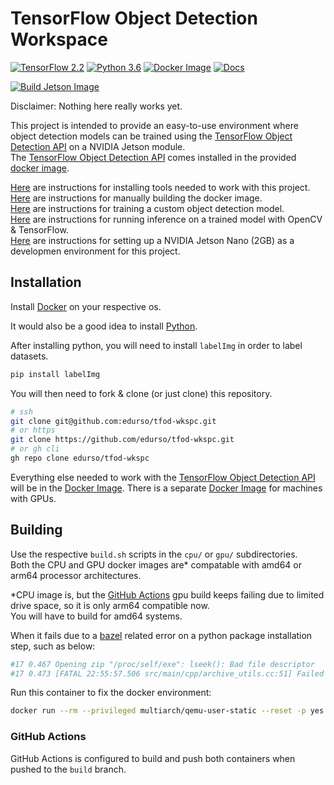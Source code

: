 # TensorFlow Object Detection Workspace

[![TensorFlow 2.2](https://img.shields.io/badge/TensorFlow-2.2-FF6F00?logo=tensorflow)](https://github.com/tensorflow/tensorflow/releases/tag/v2.2.0)
[![Python 3.6](https://img.shields.io/badge/Python-3.6-3776AB)](https://www.python.org/downloads/release/python-360/)
[![Docker Image](https://badges.fyi/static/Docker/Jetson/blue)](http://hub.docker.com/r/edurs0/tfod-wkspc)
[![Docs](https://readthedocs.org/projects/pip/badge/)](https://github.com/edurso/tfod-wkspc/blob/master/docs)

[![Build Jetson Image](https://github.com/edurso/tfod-wkspc/actions/workflows/build-jetson.yml/badge.svg)](http://hub.docker.com/r/edurs0/tfod-wkspc)

Disclaimer: Nothing here really works yet.

This project is intended to provide an easy-to-use environment where object detection models can be trained using the [TensorFlow Object Detection API](https://github.com/tensorflow/models/blob/master/research/object_detection/README.md) on a NVIDIA Jetson module.\
The [TensorFlow Object Detection API](https://github.com/tensorflow/models/blob/master/research/object_detection/README.md) comes installed in the provided [docker image](http://hub.docker.com/r/edurs0/tfod-wkspc).

[Here](#installation) are instructions for installing tools needed to work with this project.\
[Here](#building) are instructions for manually building the docker image.\
[Here](https://github.com/edurso/tfod-wkspc/blob/master/docs/TRAINING.md) are instructions for training a custom object detection model.\
[Here](https://github.com/edurso/tfod-wkspc/blob/master/docs/INFERENCE.md) are instructions for running inference on a trained model with OpenCV & TensorFlow.\
[Here](https://github.com/edurso/tfod-wkspc/blob/master/docs/JETSON-NANO.md) are instructions for setting up a NVIDIA Jetson Nano (2GB) as a developmen environment for this project.

## Installation

Install [Docker](https://docs.docker.com/get-docker/) on your respective os.

It would also be a good idea to install [Python](https://www.python.org/downloads/).

After installing python, you will need to install `labelImg` in order to label datasets.

```python
pip install labelImg
```

You will then need to fork & clone (or just clone) this repository.

```bash
# ssh
git clone git@github.com:edurso/tfod-wkspc.git
# or https
git clone https://github.com/edurso/tfod-wkspc.git
# or gh cli
gh repo clone edurso/tfod-wkspc
```

Everything else needed to work with the [TensorFlow Object Detection API](https://github.com/tensorflow/models/blob/master/research/object_detection/README.md) will be in the [Docker Image](http://hub.docker.com/r/edurs0/tfod-wkspc).
There is a separate [Docker Image](http://hub.docker.com/r/edurs0/tfod-wkspc-gpu) for machines with GPUs.

## Building

Use the respective `build.sh` scripts in the `cpu/` or `gpu/` subdirectories.\
Both the CPU and GPU docker images are* compatable with amd64 or arm64 processor architectures.

*CPU image is, but the [GitHub Actions](#github-actions) gpu build keeps failing due to limited drive space, so it is only arm64 compatible now.\
You will have to build for amd64 systems.

When it fails due to a [bazel](https://bazel.build/) related error on a python package installation step, such as below:

```sh
#17 0.467 Opening zip "/proc/self/exe": lseek(): Bad file descriptor
#17 0.473 [FATAL 22:55:57.506 src/main/cpp/archive_utils.cc:51] Failed to open '/proc/self/exe' as a zip file: (error: 9): Bad file descriptor
```

Run this container to fix the docker environment:

```bash
docker run --rm --privileged multiarch/qemu-user-static --reset -p yes
```

### GitHub Actions

GitHub Actions is configured to build and push both containers when pushed to the `build` branch.
